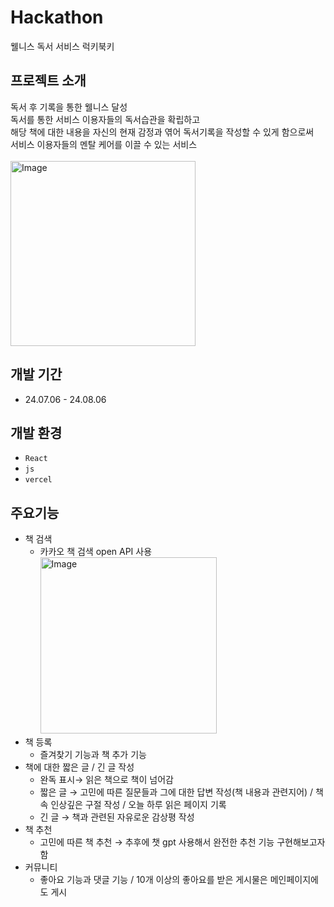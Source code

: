 # Hackathon
웰니스 독서 서비스 럭키북키

## 프로젝트 소개
독서 후 기록을 통한 웰니스 달성<br>
독서를 통한 서비스 이용자들의 독서습관을 확립하고<br>
해당 책에 대한 내용을 자신의 현재 감정과 엮어 독서기록을 작성할 수 있게 함으로써<br>
서비스 이용자들의 멘탈 케어를 이끌 수 있는 서비스
<br>
<br>
<img width="296" alt="Image" src="https://github.com/user-attachments/assets/f9d4def0-9ecc-4986-809a-20c7e3b64c72" />

## 개발 기간
* 24.07.06 - 24.08.06

## 개발 환경
- `React`
- `js`
- `vercel`

## 주요기능
- 책 검색
    - 카카오 책 검색 open API 사용 <br>
    <img width="282" alt="Image" src="https://github.com/user-attachments/assets/98f60ebf-357a-4d75-a83b-63241c7a3fc1" /> <br>
- 책 등록
    - 즐겨찾기 기능과 책 추가 기능
- 책에 대한 짧은 글 / 긴 글 작성
    - 완독 표시→ 읽은 책으로 책이 넘어감
    - 짧은 글 → 고민에 따른 질문들과 그에 대한 답변 작성(책 내용과 관련지어) / 책속 인상깊은 구절 작성 / 오늘 하루 읽은 페이지 기록
    - 긴 글 → 책과 관련된 자유로운 감상평 작성
- 책 추천
    - 고민에 따른 책 추천 → 추후에 챗 gpt 사용해서 완전한 추천 기능 구현해보고자함
- 커뮤니티
    - 좋아요 기능과 댓글 기능 / 10개 이상의 좋아요를 받은 게시물은 메인페이지에도 게시
